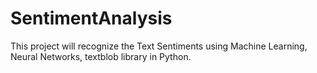 # SentimentAnalysis
This project will recognize the Text Sentiments using Machine Learning, Neural Networks, textblob library in Python.
